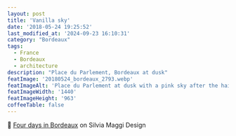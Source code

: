 ```yaml
---
layout: post
title: 'Vanilla sky'
date: '2018-05-24 19:25:52'
last_modified_at: '2024-09-23 16:10:31'
category: "Bordeaux"
tags:
  - France
  - Bordeaux
  - architecture
description: "Place du Parlement, Bordeaux at dusk"
featImage: '20180524_bordeaux_2793.webp'
featImageAlt: 'Place du Parlement at dusk with a pink sky after the hailstorm'
featImageWidth: '1440'
featImageHeight: '963'
coffeeTable: false
---
```

🔗 [Four days in Bordeaux](https://silviamaggidesign.com/photography/four-days-in-bordeaux/) on Silvia Maggi Design